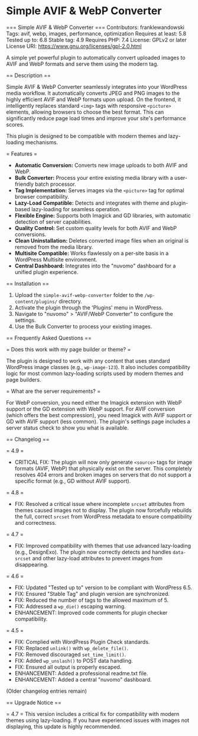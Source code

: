 # Simple AVIF & WebP Converter

=== Simple AVIF & WebP Converter ===
Contributors: franklewandowski
Tags: avif, webp, images, performance, optimization
Requires at least: 5.8
Tested up to: 6.8
Stable tag: 4.9
Requires PHP: 7.4
License: GPLv2 or later
License URI: https://www.gnu.org/licenses/gpl-2.0.html

A simple yet powerful plugin to automatically convert uploaded images to AVIF and WebP formats and serve them using the modern <picture> tag.

== Description ==

Simple AVIF & WebP Converter seamlessly integrates into your WordPress media workflow. It automatically converts JPEG and PNG images to the highly efficient AVIF and WebP formats upon upload. On the frontend, it intelligently replaces standard `<img>` tags with responsive `<picture>` elements, allowing browsers to choose the best format. This can significantly reduce page load times and improve your site's performance scores.

This plugin is designed to be compatible with modern themes and lazy-loading mechanisms.

= Features =

*   **Automatic Conversion:** Converts new image uploads to both AVIF and WebP.
*   **Bulk Converter:** Process your entire existing media library with a user-friendly batch processor.
*   **<picture> Tag Implementation:** Serves images via the `<picture>` tag for optimal browser compatibility.
*   **Lazy-Load Compatible:** Detects and integrates with theme and plugin-based lazy-loading for seamless operation.
*   **Flexible Engine:** Supports both Imagick and GD libraries, with automatic detection of server capabilities.
*   **Quality Control:** Set custom quality levels for both AVIF and WebP conversions.
*   **Clean Uninstallation:** Deletes converted image files when an original is removed from the media library.
*   **Multisite Compatible:** Works flawlessly on a per-site basis in a WordPress Multisite environment.
*   **Central Dashboard:** Integrates into the "nuvomo" dashboard for a unified plugin experience.

== Installation ==

1.  Upload the `simple-avif-webp-converter` folder to the `/wp-content/plugins/` directory.
2.  Activate the plugin through the 'Plugins' menu in WordPress.
3.  Navigate to "nuvomo" > "AVIF/WebP Converter" to configure the settings.
4.  Use the Bulk Converter to process your existing images.

== Frequently Asked Questions ==

= Does this work with my page builder or theme? =

The plugin is designed to work with any content that uses standard WordPress image classes (e.g., `wp-image-123`). It also includes compatibility logic for most common lazy-loading scripts used by modern themes and page builders.

= What are the server requirements? =

For WebP conversion, you need either the Imagick extension with WebP support or the GD extension with WebP support. For AVIF conversion (which offers the best compression), you need Imagick with AVIF support or GD with AVIF support (less common). The plugin's settings page includes a server status check to show you what is available.

== Changelog ==

= 4.9 =
*   CRITICAL FIX: The plugin will now only generate `<source>` tags for image formats (AVIF, WebP) that physically exist on the server. This completely resolves 404 errors and broken images on servers that do not support a specific format (e.g., GD without AVIF support).

= 4.8 =
*   FIX: Resolved a critical issue where incomplete `srcset` attributes from themes caused images not to display. The plugin now forcefully rebuilds the full, correct `srcset` from WordPress metadata to ensure compatibility and correctness.

= 4.7 =
*   FIX: Improved compatibility with themes that use advanced lazy-loading (e.g., DesignExo). The plugin now correctly detects and handles `data-srcset` and other lazy-load attributes to prevent images from disappearing.

= 4.6 =
*   FIX: Updated "Tested up to" version to be compliant with WordPress 6.5.
*   FIX: Ensured "Stable Tag" and plugin version are synchronized.
*   FIX: Reduced the number of tags to the allowed maximum of 5.
*   FIX: Addressed a `wp_die()` escaping warning.
*   ENHANCEMENT: Improved code comments for plugin checker compatibility.

= 4.5 =
*   FIX: Complied with WordPress Plugin Check standards.
*   FIX: Replaced `unlink()` with `wp_delete_file()`.
*   FIX: Removed discouraged `set_time_limit()`.
*   FIX: Added `wp_unslash()` to POST data handling.
*   FIX: Ensured all output is properly escaped.
*   ENHANCEMENT: Added a professional readme.txt file.
*   ENHANCEMENT: Added a central "nuvomo" dashboard.

(Older changelog entries remain)

== Upgrade Notice ==

= 4.7 =
This version includes a critical fix for compatibility with modern themes using lazy-loading. If you have experienced issues with images not displaying, this update is highly recommended.
